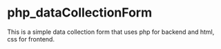 # php_dataCollectionForm

This is a simple data collection form that uses php for backend and html, css for frontend. 
